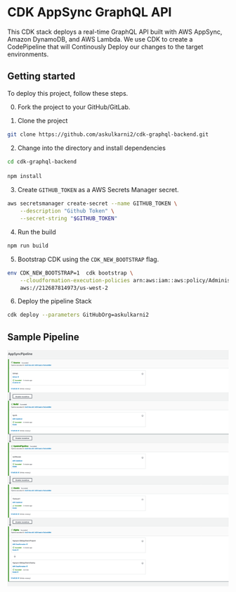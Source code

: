 # CDK AppSync GraphQL API

This CDK stack deploys a real-time GraphQL API built with AWS AppSync, Amazon DynamoDB, and AWS Lambda. We use CDK to create a CodePipeline that will Continously Deploy our changes to the target environments.

## Getting started

To deploy this project, follow these steps.

0. Fork the project to your GitHub/GitLab.

1. Clone the project

```sh
git clone https://github.com/askulkarni2/cdk-graphql-backend.git
```

2. Change into the directory and install dependencies

```sh
cd cdk-graphql-backend

npm install
```

3. Create `GITHUB_TOKEN` as a AWS Secrets Manager secret.

```sh
aws secretsmanager create-secret --name GITHUB_TOKEN \
    --description "Github Token" \
    --secret-string "$GITHUB_TOKEN"
```

4. Run the build

```sh
npm run build
```

5. Bootstrap CDK using the `CDK_NEW_BOOTSTRAP` flag.

```sh
env CDK_NEW_BOOTSTRAP=1  cdk bootstrap \
    --cloudformation-execution-policies arn:aws:iam::aws:policy/AdministratorAccess \
    aws://212687814973/us-west-2
```

6. Deploy the pipeline Stack

```sh
cdk deploy --parameters GitHubOrg=askulkarni2
```

## Sample Pipeline

![pipeline](images/Pipeline.png)
